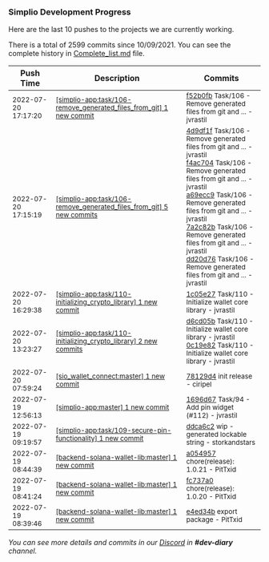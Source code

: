 
### Simplio Development Progress

Here are the last 10 pushes to the projects we are currently working.

There is a total of 2599 commits since 10/09/2021. You can see the complete history in
 [Complete_list.md](Complete_list.md) file.

| Push Time | Description | Commits |
| --- | --- | --- |
| <sub>2022-07-20 17:17:20</sub> | <sub>[[simplio-app:task/106\-remove\_generated\_files\_from\_git] 1 new commit](https://github.com/SimplioOfficial/simplio-app/commit/f52b0fb7e91c7bedf972cfeb9a7e09d7215bc24b)</sub> | <sub>[f52b0fb](https://github.com/SimplioOfficial/simplio-app/commit/f52b0fb7e91c7bedf972cfeb9a7e09d7215bc24b) Task/106 - Remove generated files from git and ... - jvrastil</sub> |
| <sub>2022-07-20 17:15:19</sub> | <sub>[[simplio-app:task/106\-remove\_generated\_files\_from\_git] 5 new commits](https://github.com/SimplioOfficial/simplio-app/compare/4d9df1f037fe^...dd20d76ff7fe)</sub> | <sub>[4d9df1f](https://github.com/SimplioOfficial/simplio-app/commit/4d9df1f037fefa709557e950d0da4203a432ee4d) Task/106 - Remove generated files from git and ... - jvrastil<br>[f4ac704](https://github.com/SimplioOfficial/simplio-app/commit/f4ac704476232ec471ebed277452be392b471b3d) Task/106 - Remove generated files from git and ... - jvrastil<br>[a69ecc9](https://github.com/SimplioOfficial/simplio-app/commit/a69ecc9932a345cce3842e383b3af9c84de7277a) Task/106 - Remove generated files from git and ... - jvrastil<br>[7a2c82b](https://github.com/SimplioOfficial/simplio-app/commit/7a2c82bcdc63f2fa0473e05c6e2201179a87d60a) Task/106 - Remove generated files from git and ... - jvrastil<br>[dd20d76](https://github.com/SimplioOfficial/simplio-app/commit/dd20d76ff7fe6f9034839e8d4d5e1995263de011) Task/106 - Remove generated files from git and ... - jvrastil</sub> |
| <sub>2022-07-20 16:29:38</sub> | <sub>[[simplio-app:task/110\-initializing\_crypto\_library] 1 new commit](https://github.com/SimplioOfficial/simplio-app/commit/1c05e278169d1ec0fea76641fc926117374dd263)</sub> | <sub>[1c05e27](https://github.com/SimplioOfficial/simplio-app/commit/1c05e278169d1ec0fea76641fc926117374dd263) Task/110 - Initialize wallet core library - jvrastil</sub> |
| <sub>2022-07-20 13:23:27</sub> | <sub>[[simplio-app:task/110\-initializing\_crypto\_library] 2 new commits](https://github.com/SimplioOfficial/simplio-app/compare/d6cd05bffe6a^...0c19e823c28b)</sub> | <sub>[d6cd05b](https://github.com/SimplioOfficial/simplio-app/commit/d6cd05bffe6a98d725469bb6613abdfcff94fd07) Task/110 - Initialize wallet core library - jvrastil<br>[0c19e82](https://github.com/SimplioOfficial/simplio-app/commit/0c19e823c28bfcaa8a3b42046de25fc0fa1a757d) Task/110 - Initialize wallet core library - jvrastil</sub> |
| <sub>2022-07-20 07:59:24</sub> | <sub>[[sio_wallet_connect:master] 1 new commit](https://github.com/SimplioOfficial/sio_wallet_connect/commit/78129d4ea1ca8db42fceceb54a559e215a4b814d)</sub> | <sub>[78129d4](https://github.com/SimplioOfficial/sio_wallet_connect/commit/78129d4ea1ca8db42fceceb54a559e215a4b814d) init release - ciripel</sub> |
| <sub>2022-07-19 12:56:13</sub> | <sub>[[simplio-app:master] 1 new commit](https://github.com/SimplioOfficial/simplio-app/commit/1696d677ef20ad9a80064b3f3b168b71d64b7acc)</sub> | <sub>[1696d67](https://github.com/SimplioOfficial/simplio-app/commit/1696d677ef20ad9a80064b3f3b168b71d64b7acc) Task/94 - Add pin widget (#112) - jvrastil</sub> |
| <sub>2022-07-19 09:19:57</sub> | <sub>[[simplio-app:task/109\-secure\-pin\-functionality] 1 new commit](https://github.com/SimplioOfficial/simplio-app/commit/ddca6c26d5bab3fdbcff7b82561d429ac7a968eb)</sub> | <sub>[ddca6c2](https://github.com/SimplioOfficial/simplio-app/commit/ddca6c26d5bab3fdbcff7b82561d429ac7a968eb) wip - generated lockable string - storkandstars</sub> |
| <sub>2022-07-19 08:44:39</sub> | <sub>[[backend-solana-wallet-lib:master] 1 new commit](https://github.com/SimplioOfficial/backend-solana-wallet-lib/commit/a0549575a1ee91964af4e12cfaa59355c63ed6e6)</sub> | <sub>[a054957](https://github.com/SimplioOfficial/backend-solana-wallet-lib/commit/a0549575a1ee91964af4e12cfaa59355c63ed6e6) chore(release): 1.0.21 - PitTxid</sub> |
| <sub>2022-07-19 08:41:24</sub> | <sub>[[backend-solana-wallet-lib:master] 1 new commit](https://github.com/SimplioOfficial/backend-solana-wallet-lib/commit/fc737a09b5debb0eaff3365b12f58991b2533fcb)</sub> | <sub>[fc737a0](https://github.com/SimplioOfficial/backend-solana-wallet-lib/commit/fc737a09b5debb0eaff3365b12f58991b2533fcb) chore(release): 1.0.20 - PitTxid</sub> |
| <sub>2022-07-19 08:39:46</sub> | <sub>[[backend-solana-wallet-lib:master] 1 new commit](https://github.com/SimplioOfficial/backend-solana-wallet-lib/commit/e4ed34bc7095f7bbfc7633a995897d77ed95dd18)</sub> | <sub>[e4ed34b](https://github.com/SimplioOfficial/backend-solana-wallet-lib/commit/e4ed34bc7095f7bbfc7633a995897d77ed95dd18) export package - PitTxid</sub> |

_You can see more details and commits in our [Discord](https://discord.gg/aKhjuwZmdP) in **#dev-diary** channel._
